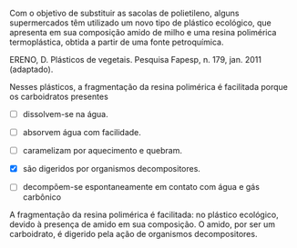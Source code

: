 

Com o objetivo de substituir as sacolas de polietileno, alguns supermercados têm utilizado um novo tipo de plástico ecológico, que apresenta em sua composição amido de milho e uma resina polimérica termoplástica, obtida a partir de uma fonte petroquímica.

ERENO, D. Plásticos de vegetais. Pesquisa Fapesp, n. 179, jan. 2011 (adaptado).

Nesses plásticos, a fragmentação da resina polimérica é facilitada porque os carboidratos presentes



- [ ] dissolvem-se na água.
- [ ] absorvem água com facilidade.
- [ ] caramelizam por aquecimento e quebram.
- [x] são digeridos por organismos decompositores.
- [ ] decompõem-se espontaneamente em contato com água e gás carbônico


A fragmentação da resina polimérica é facilitada: no plástico ecológico, devido à presença de amido em sua composição. O amido, por ser um carboidrato, é digerido pela ação de organismos decompositores.
